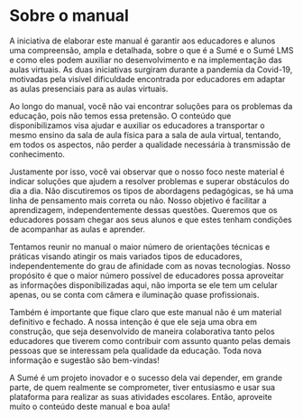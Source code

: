 # Sobre o manual

A iniciativa de elaborar este manual é garantir aos educadores e alunos uma compreensão, ampla e detalhada, sobre o que é a Sumé e o Sumé LMS e como eles podem auxiliar no desenvolvimento e na implementação das aulas virtuais. As duas iniciativas surgiram durante a pandemia da Covid-19, motivadas pela visível dificuldade encontrada por educadores em adaptar as aulas presenciais para as aulas virtuais. 

Ao longo do manual, você não vai encontrar soluções para os problemas da educação, pois não temos essa pretensão. O conteúdo que disponibilizamos visa ajudar e auxiliar os educadores a transportar o mesmo ensino da sala de aula física para a sala de aula virtual, tentando, em todos os aspectos, não perder a qualidade necessária à transmissão de conhecimento. 

Justamente por isso, você vai observar que o nosso foco neste material é indicar soluções que ajudem a resolver problemas e superar obstáculos do dia a dia. Não discutiremos os tipos de abordagens pedagógicas, se há uma linha de pensamento mais correta ou não. Nosso objetivo é facilitar a aprendizagem, independentemente dessas questões. Queremos que os educadores possam chegar aos seus alunos e que estes tenham condições de acompanhar as aulas e aprender. 

Tentamos reunir no manual o maior número de orientações técnicas e práticas visando atingir os mais variados tipos de educadores, independentemente do grau de afinidade com as novas tecnologias. Nosso propósito é que o maior número possível de educadores possa aproveitar as informações disponibilizadas aqui, não importa se ele tem um celular apenas, ou se conta com câmera e iluminação quase profissionais.    

Também é importante que fique claro que este manual não é um material definitivo e fechado. A nossa intenção é que ele seja uma obra em construção, que seja desenvolvido de maneira colaborativa tanto pelos educadores que tiverem como contribuir com assunto quanto pelas demais pessoas que se interessam pela qualidade da educação. Toda nova informação e sugestão são bem-vindas!

A Sumé é um projeto inovador e o sucesso dela vai depender, em grande parte, de quem realmente se comprometer, tiver entusiasmo e usar sua plataforma para realizar as suas atividades escolares. Então, aproveite muito o conteúdo deste manual e boa aula!

